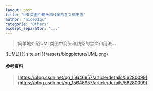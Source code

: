 ```yaml
---
layout: post
title: "UML类图中箭头和线条的含义和用法"
author: "nice01qc"
categorie: "Others"
excerpt_separator: "..."
---
```


> 简单地介绍UML类图中箭头和线条的含义和用法...

![UML]({{ site.url }}/assets/blogpicture/UML.png)

#### 参考资料

> [https://blog.csdn.net/qq_15646957/article/details/56280099](https://blog.csdn.net/qq_15646957/article/details/56280099)































